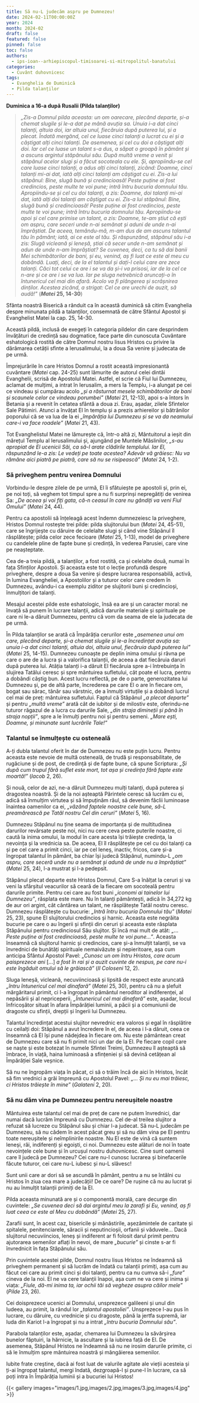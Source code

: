```yaml
---
title: Să nu-L judecăm aspru pe Dumnezeu!
date: 2024-02-11T00:00:00Z
year: 2024
month: 2024-02
draft: false
featured: false
pinned: false
toc: false
authors:
  - ips-ioan--arhiepiscopul-timisoarei-si-mitropolitul-banatului  
categories:
  - Cuvânt duhovnicesc
tags:
  - Evanghelia de Duminică
  - Pilda talanților
---
```

**Duminica a 16-a după Rusalii (Pilda talanților)**

> _„Zis-a Domnul pilda aceasta: un om oarecare, plecând departe, și-a chemat slugile și le-a dat pe mână avuția sa. Unuia i-a dat cinci talanți, altuia doi, iar altuia unul, fiecăruia după puterea lui, și a plecat. Îndată mergând, cel ce luase cinci talanți a lucrat cu ei și a câștigat alți cinci talanți. De asemenea, și cel cu doi a câștigat alți doi. Iar cel ce luase un talant s-a dus, a săpat o groapă în pământ și a ascuns argintul stăpânului său. După multă vreme a venit și stăpânul acelor slugi și a făcut socoteala cu ele. Și, apropiindu-se cel care luase cinci talanți, a adus alți cinci talanți, zicând: Doamne, cinci talanți mi-ai dat, iată alți cinci talanți am câștigat cu ei. Zis-a lui stăpânul: Bine, slugă bună și credincioasă! Peste puține ai fost credincios, peste multe te voi pune; intră întru bucuria domnului tău. Apropiindu-se și cel cu doi talanți, a zis: Doamne, doi talanți mi-ai dat, iată alți doi talanți am câștigat cu ei. Zis-a lui stăpânul: Bine, slugă bună și credincioasă! Peste puține ai fost credincios, peste multe te voi pune; intră întru bucuria domnului tău. Apropiindu-se apoi și cel care primise un talant, a zis: Doamne, te-am știut că ești om aspru, care seceri unde n-ai semănat și aduni de unde n-ai împrăștiat. De aceea, temându-mă, m-am dus de am ascuns talantul tău în pământ; iată, ai ce este al tău. Și răspunzând, stăpânul său i-a zis: Slugă vicleană și leneșă, știai că secer unde n-am semănat și adun de unde n-am împrăștiat? Se cuvenea, deci, ca tu să dai banii Mei schimbătorilor de bani, și eu, venind, aș fi luat ce este al meu cu dobândă. Luați, deci, de la el talantul și dați-l celui care are zece talanți. Căci tot celui ce are i se va da și-i va prisosi, iar de la cel ce n-are și ce are i se va lua. Iar pe sluga netrebnică aruncați-o în întunericul cel mai din afară. Acolo va fi plângerea și scrâșnirea dinților. Acestea zicând, a strigat: Cel ce are urechi de auzit, să audă!"_ (**_Matei_ 25, 14-30**)


Sfânta noastră Biserică a rânduit ca în această duminică să citim Evanghelia despre minunata pildă a talanților, consemnată de către Sfântul Apostol și Evanghelist Matei la cap. 25, 14-30.

Această pildă, inclusă de exegeți în categoria pildelor din care desprindem învățături de credință sau dogmatice, face parte din cunoscuta Cuvântare eshatologică rostită de către Domnul nostru Iisus Hristos cu privire la dărâmarea cetății sfinte a Ierusalimului, la a doua Sa venire și judecata de pe urmă.

Împrejurările în care Hristos Domnul a rostit această impresionantă cuvântare (_Matei_ cap. 24-25) sunt lămurite de autorul celei dintâi Evanghelii, scrisă de Apostolul Matei. Astfel, el scrie că Fiul lui Dumnezeu, aclamat de mulțimi, a intrat în Ierusalim, a mers la Templu, i-a alungat pe cei ce vindeau și cumpărau acolo _„și a răsturnat mesele schimbătorilor de bani și scaunele celor ce vindeau porumbei”_ (_Matei_ 21, 12-13), apoi s-a întors în Betania și a revenit în cetatea sfântă a doua zi. Erau, așadar, zilele Sfintelor Sale Pătimiri. Atunci a învățat El în templu și a prezis arhiereilor și bătrânilor poporului că se va lua de la ei _„împărăția lui Dumnezeu și se va da neamului care-i va face roadele”_ (_Matei_ 21, 43).

Tot Evanghelistul Matei ne lămurește că, într-o altă zi, Mântuitorul a ieșit din mărețul Templu al Ierusalimului și, ajungând pe Muntele Măslinilor, _„s-au apropiat de El ucenicii Săi, ca să-I arate clădirile templului. Iar El, răspunzând le-a zis: Le vedeți pe toate acestea? Adevăr vă grăiesc: Nu va rămâne aici piatră pe piatră, care să nu se risipească”_ (_Matei_ 24, 1-2).

### Să priveghem pentru venirea Domnului

Vorbindu-le despre zilele de pe urmă, El îi sfătuiește pe apostoli și, prin ei, pe noi toți, să veghem tot timpul spre a nu fi surprinși nepregătiți de venirea Sa: _„De aceea și voi fiți gata, că-n ceasul în care nu gândiți va veni Fiul Omului”_ (_Matei_ 24, 44).

Pentru ca apostolii să înțeleagă acest îndemn dumnezeiesc la priveghere, Hristos Domnul rostește trei pilde: pilda slujitorului bun (_Matei_ 24, 45-51), care se îngrijește cu dăruire de celelalte slugi și când vine Stăpânul îl răsplătește; pilda celor zece fecioare (_Matei_ 25, 1-13), model de priveghere cu candelele pline de fapte bune și credință, în vederea Parusiei, care vine pe neașteptate.

Cea de-a treia pildă, a talanților, a fost rostită, ca și celelalte două, numai în fața Sfinților Apostoli. Și aceasta este tot o lecție profundă despre priveghere, despre a doua Sa venire și despre lucrarea responsabilă, activă, în lumina Evangheliei, a Apostolilor și a tuturor celor care credem în Dumnezeu, avându-i ca exemplu ziditor pe slujitorii buni și credincioși, înmulțitori de talanți.

Mesajul acestei pilde este eshatologic, însă ea are și un caracter moral: ne învață să punem în lucrare talanții, adică darurile materiale și spirituale pe care ni le-a dăruit Dumnezeu, pentru că vom da seama de ele la judecata de pe urmă.

În Pilda talanților se arată că Împărăția cerurilor este _„asemenea unui om care, plecând departe, și-a chemat slugile și le-a încredințat avuția sa: unuia i-a dat cinci talanți, altuia doi, altuia unul, fiecăruia după puterea lui”_ (_Matei_ 25, 14-15). Dumnezeu cunoaște pe deplin inima omului și râvna pe care o are de a lucra și a valorifica talanții, de aceea a dat fiecăruia daruri după puterea lui. Atâția talanți i-a dăruit El fiecăruia spre a-i întrebuința în slujirea Tatălui ceresc și spre mântuirea sufletului, cât poate el lucra, pentru a dobândi câștig bun. Acest lucru reflectă, pe de o parte, generozitatea lui Dumnezeu și, pe de altă parte, încrederea pe care El o are în fiecare om, bogat sau sărac, tânăr sau vârstnic, de a înmulți virtuțile și a dobândi lucrul cel mai de preț: mântuirea sufletului. Faptul că Stăpânul _„a plecat departe”_ și pentru _„multă vreme”_ arată cât de iubitor și de milostiv este, oferindu-ne tuturor răgazul de a lucra cu darurile Sale, _„din straja dimineții și până în straja nopții”_, spre a le înmulți pentru noi și pentru semeni. _„Mare ești, Doamne, și minunate sunt lucrările Tale!”_

### Talantul se înmulțește cu osteneală

A-ți dubla talantul oferit în dar de Dumnezeu nu este puțin lucru. Pentru aceasta este nevoie de multă osteneală, de trudă și responsabilitate, de rugăciune și de post, de credință și de fapte bune, că spune Scriptura: _„Și după cum trupul fără suflet este mort, tot așa și credința fără fapte este moartă!”_ (_Iacob_ 2, 26).

Și nouă, celor de azi, ne-a dăruit Dumnezeu mulți talanți, după puterea și dragostea noastră. Și de la noi așteaptă Părintele ceresc să lucrăm cu ei, adică să înmulțim virtutea și să împuținăm răul, să devenim făclii luminoase înaintea oamenilor ca ei, _„văzând faptele noastre cele bune, să-L preamărească pe Tatăl nostru Cel din ceruri”_ (_Matei_ 5, 16).

Dumnezeu Stăpânul nu ține seama de importanța și de multitudinea darurilor revărsate peste noi, nici nu cere ceva peste puterile noastre, ci caută la inima omului, la modul în care acesta își trăiește credința, la nevoința și la vrednicia sa. De aceea, El îl răsplătește pe cel cu doi talanți ca și pe cel care a primit cinci, iar pe cel leneș, inactiv, fricos, care și-a îngropat talantul în pământ, ba chiar își judecă Stăpânul, numindu-L _„om aspru, care seceră unde nu a semănat și adună de unde nu a împrăștiat”_ (_Matei_ 25, 24), l-a mustrat și l-a pedepsit.

Stăpânul plecat departe este Hristos Domnul, Care S-a înălțat la ceruri și va veni la sfârșitul veacurilor să ceară de la fiecare om socoteală pentru darurile primite. Pentru cei care au fost buni _„iconomi ai tainelor lui Dumnezeu”_, răsplata este mare. Nu în talanți pământești, adică în 34,272 kg de aur ori argint, cât cântărea un talant, ne răsplătește Tatăl nostru ceresc. Dumnezeu răsplătește cu bucurie: _„Intră întru bucuria Domnului tău”_ (_Matei_ 25, 23), spune El slujitorului credincios și harnic. Aceasta este negrăita bucurie pe care o au îngerii și sfinții din ceruri și aceasta este răsplata Stăpânului pentru credinciosul Său slujitor. Și încă mai mult de atât: _„… Peste puține ai fost credincioasă, peste multe te voi pune…”_. Aceasta înseamnă că slujitorul harnic și credincios, care și-a înmulțit talanții, se va învrednici de bunătăți spirituale nemaivăzute și nepieritoare, așa cum anticipa Sfântul Apostol Pavel: _„Cunosc un om întru Hristos, care acum paisprezece ani_ […] _a fost în rai și a auzit cuvinte de nespus, pe care nu-i este îngăduit omului să le grăiască”_ (_II Coloseni_ 12, 2).

Sluga leneșă, vicleană, necuviincioasă și lipsită de respect este aruncată _„întru întunericul cel mai dinafară”_ (_Matei_ 25, 30), pentru că nu a șlefuit mărgăritarul primit, ci l-a îngropat în pământul neroditor al indiferenței, al nepăsării și al nepriceperii. _„Întunericul cel mai dinafară”_ este, așadar, locul înfricoșător situat în afara Împărăției luminii, a păcii și a comuniunii de dragoste cu sfinții, drepții și îngerii lui Dumnezeu.

Talantul încredințat acestui slujitor nevrednic era valoros și egal în răsplătire cu ceilalți doi: Stăpânul a avut încredere în el, de aceea i l-a dăruit, ceea ce înseamnă că El își pune nădejdea în fiecare om. Nu este pământean creat de Dumnezeu care să nu fi primit nici un dar de la El. Pe fiecare copil care se naște și este botezat în numele Sfintei Treimi, Dumnezeu îl așteaptă să îmbrace, în viață, haina luminoasă a sfințeniei și să devină cetățean al Împărăției Sale veșnice.

Să nu ne îngropăm viața în păcat, ci să o trăim încă de aici în Hristos, încât să fim vrednici a grăi împreună cu Apostolul Pavel: _„… Și nu eu mai trăiesc, ci Hristos trăiește în mine”_ (_Galateni_ 2, 20).

### Să nu dăm vina pe Dumnezeu pentru nereușitele noastre

Mântuirea este talantul cel mai de preț de care ne putem învrednici, dar numai dacă lucrăm împreună cu Dumnezeu. Cel de-al treilea slujitor a refuzat să lucreze cu Stăpânul său și chiar l-a judecat. Să nu-L judecăm pe Dumnezeu, să nu cădem în acest păcat greu și să nu dăm vina pe El pentru toate nereușitele și neîmplinirile noastre. Nu El este de vină că suntem leneși, răi, indiferenți și egoiști, ci noi. Dumnezeu este alături de noi în toate nevoințele cele bune și în urcușul nostru duhovnicesc. Cine sunt oamenii care îl judecă pe Dumnezeu? Cei care nu-I cunosc lucrarea și binefacerile făcute tuturor, cei care nu-L iubesc și nu-L slăvesc!

Sunt unii care ar dori să se ascundă în pământ, pentru a nu se întâlni cu Hristos în ziua cea mare a judecății! De ce oare? De rușine că nu au lucrat și nu au înmulțit talanții primiți de la El.

Pilda aceasta minunată are și o componentă morală, care decurge din cuvintele: _„Se cuvenea deci să dai argintul meu la zarafi și Eu, venind, aș fi luat ceea ce este al Meu cu dobândă”_ (_Matei_ 25, 27).

Zarafii sunt, în acest caz, bisericile și mănăstirile, așezămintele de caritate și spitalele, penitenciarele, săracii și neputincioșii, orfanii și văduvele… Dacă slujitorul necuviincios, leneș și indiferent ar fi folosit darul primit pentru ajutorarea semenilor aflați în nevoi, de mare _„bucurie”_ și cinste s-ar fi învrednicit în fața Stăpânului său.

Prin cuvintele acestei pilde, Domnul nostru Iisus Hristos ne îndeamnă să priveghem permanent și să lucrăm de îndată cu talanții primiți, așa cum au făcut cei care au primit cinci și doi talanți, pentru ca nu cumva să-i _„fure”_ cineva de la noi. El ne va cere talanții înapoi, așa cum ne va cere și inima și viața: _„Fiule, dă-mi inima ta, iar ochii tăi să vegheze asupra căilor mele”_ (_Pilde_ 23, 26).

Cei doisprezece ucenici ai Domnului, unsprezece galileeni și unul din Iudeea, au primit, la rândul lor _„talantul apostoliei”_. Unsprezece l-au pus în lucrare, cu dăruire, cu vrednicie și cu dragoste, până la jertfa supremă, iar Iuda din Kariot l-a îngropat și nu a intrat _„întru bucuria Domnului său”_.

Parabola talanților este, așadar, chemarea lui Dumnezeu la săvârșirea bunelor făptuiri, la hărnicie, la ascultare și la iubirea față de El. De asemenea, Stăpânul Hristos ne îndeamnă să nu ne irosim darurile primite, ci să le înmulțim spre mântuirea noastră și mângâierea semenilor.

Iubite frate creștine, dacă ai fost luat de valurile agitate ale vieții acesteia și ți-ai îngropat talantul, mergi îndată, dezgroapă-l și pune-l în lucrare, ca să poți intra în Împărăția luminii și a bucuriei lui Hristos!

{{< gallery images="images/1.jpg,images/2.jpg,images/3.jpg,images/4.jpg" >}}